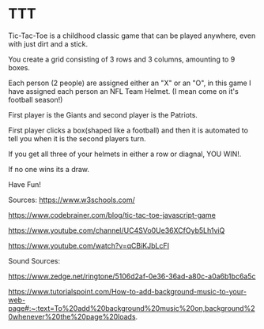 # TTT

Tic-Tac-Toe is a childhood classic game that can be played anywhere, even with just dirt and a stick. 

You create a grid consisting of 3 rows and 3 columns, amounting to 9 boxes. 

Each person (2 people) are assigned either an "X" or an "O", in this game I have assigned each person an NFL Team Helmet. (I mean come on it's football season!)

First player is the Giants and second player is the Patriots. 

First player clicks a box(shaped like a football) and then it is automated to tell you when it is the second players turn. 

If you get all three of your helmets in either a row or diagnal, YOU WIN!. 

If no one wins its a draw. 

Have Fun!

Sources: https://www.w3schools.com/

https://www.codebrainer.com/blog/tic-tac-toe-javascript-game

https://www.youtube.com/channel/UC4SVo0Ue36XCfOyb5Lh1viQ

https://www.youtube.com/watch?v=qCBiKJbLcFI

Sound Sources: 

https://www.zedge.net/ringtone/5106d2af-0e36-36ad-a80c-a0a6b1bc6a5c

https://www.tutorialspoint.com/How-to-add-background-music-to-your-web-page#:~:text=To%20add%20background%20music%20on,background%20whenever%20the%20page%20loads.
